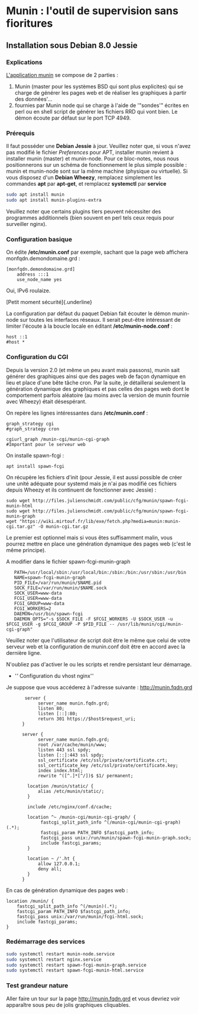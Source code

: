# Munin : l'outil de supervision sans fioritures

## Installation sous Debian 8.0 Jessie

### Explications

[L'application munin](http://munin-monitoring.org/) se compose de 2
parties :

1.  Munin (master pour les systèmes BSD qui sont plus explicites) qui se
    charge de générer les pages web et de réaliser les graphiques à
    partir des données'...
2.  fournies par Munin node qui se charge à l'aide de '"sondes'"
    écrites en perl ou en shell script de générer les fichiers RRD qui
    vont bien. Le démon écoute par défaut sur le port TCP 4949.

### Prérequis

Il faut posséder une **Debian Jessie** à jour. Veuillez noter que, si
vous n'avez pas modifié le fichier *Preferences* pour APT, installer
munin revient à installer munin (master) et munin-node. Pour ce
bloc-notes, nous nous positionnerons sur un schéma de fonctionnement le
plus simple possible : munin et munin-node sont sur la même machine
(physique ou virtuelle). Si vous disposez d'un **Debian Wheezy**,
remplacez simplement les commandes **apt** par **apt-get**, et remplacez
**systemctl** par **service**

```bash
sudo apt install munin
sudo apt install munin-plugins-extra
```

Veuillez noter que certains plugins tiers peuvent nécessiter des
programmes additionnels (bien souvent en perl tels ceux requis pour
surveiller nginx).

### Configuration basique

On édite **/etc/munin.conf** par exemple, sachant que la page web
affichera monfqdn.demondomaine.grd :

```
[monfqdn.demondomaine.grd]
    address :::1
    use_node_name yes
```

Oui, IPv6 roulaize.

[Petit moment sécurité]{.underline}

La configuration par défaut du paquet Debian fait écouter le démon
munin-node sur toutes les interfaces réseaux. Il serait peut-être
intéressant de limiter l'écoute à la boucle locale en éditant
**/etc/munin-node.conf** :

```
host ::1
#host *
```

### Configuration du CGI

Depuis la version 2.0 (et même un peu avant mais passons), munin sait
générer des graphiques ainsi que des pages web de façon dynamique en
lieu et place d'une bête tâche cron. Par la suite, je détaillerai
seulement la génération dynamique des graphiques et pas celles des pages
web dont le comportement parfois aléatoire (au moins avec la version de
munin fournie avec Wheezy) était désespérant.

On repère les lignes intéressantes dans **/etc/munin.conf** :
```
graph_strategy cgi
#graph_strategy cron

cgiurl_graph /munin-cgi/munin-cgi-graph
#Important pour le serveur web
```


On installe spawn-fcgi :

```
apt install spawn-fcgi
```

On récupère les fichiers d'init (pour Jessie, il est aussi possible de
créer une unité adéquate pour systemd mais je n'ai pas modifié ces
fichiers depuis Wheezy et ils continuent de fonctionner avec Jessie) :

```
sudo wget http://files.julienschmidt.com/public/cfg/munin/spawn-fcgi-munin-html
sudo wget http://files.julienschmidt.com/public/cfg/munin/spawn-fcgi-munin-graph
wget "https://wiki.mirtouf.fr/lib/exe/fetch.php?media=munin:munin-cgi.tar.gz" -O munin-cgi.tar.gz
```

Le premier est optionnel mais si vous êtes suffisamment malin, vous
pourrez mettre en place une génération dynamique des pages web (c'est
le même principe).

A modifier dans le fichier spawn-fcgi-munin-graph

       PATH=/usr/local/sbin:/usr/local/bin:/sbin:/bin:/usr/sbin:/usr/bin
       NAME=spawn-fcgi-munin-graph
       PID_FILE=/var/run/munin/$NAME.pid
       SOCK_FILE=/var/run/munin/$NAME.sock
       SOCK_USER=www-data
       FCGI_USER=www-data
       FCGI_GROUP=www-data
       FCGI_WORKERS=2
       DAEMON=/usr/bin/spawn-fcgi
       DAEMON_OPTS="-s $SOCK_FILE -F $FCGI_WORKERS -U $SOCK_USER -u $FCGI_USER -g $FCGI_GROUP -P $PID_FILE -- /usr/lib/munin/cgi/munin-cgi-graph"

Veuillez noter que l'utilisateur de script doit être le même que celui
de votre serveur web et la configuration de munin.conf doit être en
accord avec la dernière ligne.

N'oubliez pas d'activer le ou les scripts et rendre persistant leur
démarrage.

-   '_'_ Configuration du vhost nginx'_'_

Je suppose que vous accéderez à l'adresse suivante :
<http://munin.fqdn.grd>

```nginx
       server {
            server_name munin.fqdn.grd;
            listen 80;
            listen [::]:80;
            return 301 https://$host$request_uri;
      }

      server {
            server_name munin.fqdn.grd;
            root /var/cache/munin/www;
            listen 443 ssl spdy;
            listen [::]:443 ssl spdy;
            ssl_certificate /etc/ssl/private/certificate.crt;
            ssl_certificate_key /etc/ssl/private/certificate.key;
            index index.html;
            rewrite ^([^.]*[^/])$ $1/ permanent;

        location /munin/static/ {
            alias /etc/munin/static/;
        }

        include /etc/nginx/conf.d/cache;

        location ^~ /munin-cgi/munin-cgi-graph/ {
             fastcgi_split_path_info ^(/munin-cgi/munin-cgi-graph)(.*);
             fastcgi_param PATH_INFO $fastcgi_path_info;
             fastcgi_pass unix:/run/munin/spawn-fcgi-munin-graph.sock;
             include fastcgi_params;
        }

        location ~ /'.ht {
            allow 127.0.0.1;
            deny all;
        }
      }
```

En cas de génération dynamique des pages web :

```nginx
location /munin/ {
    fastcgi_split_path_info ^(/munin)(.*);
    fastcgi_param PATH_INFO $fastcgi_path_info;
    fastcgi_pass unix:/var/run/munin/fcgi-html.sock;
    include fastcgi_params;
}
```
### Redémarrage des services

```bash
sudo systemctl restart munin-node.service
sudo systemctl restart nginx.service
sudo systemctl restart spawn-fcgi-munin-graph.service
sudo systemctl restart spawn-fcgi-munin-html.service
```

### Test grandeur nature

Aller faire un tour sur la page <http://munin.fqdn.grd> et vous devriez
voir apparaître sous peu de jolis graphiques cliquables.
